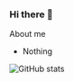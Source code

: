 ### Hi there 👋

About me

- Nothing

![GitHub stats](https://github-readme-stats.vercel.app/api?username=FZRKexEr&show_icons=true&theme=onedark)

